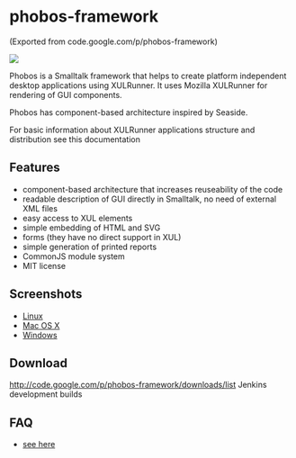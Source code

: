 # phobos-framework

(Exported from code.google.com/p/phobos-framework)

<img src=http://i.imgur.com/9RF2acp.png>

Phobos is a Smalltalk framework that helps to create platform independent desktop applications using XULRunner.
It uses Mozilla XULRunner for rendering of GUI components.

Phobos has component-based architecture inspired by Seaside.

For basic information about XULRunner applications structure and distribution see this documentation

## Features
- component-based architecture that increases reuseability of the code
- readable description of GUI directly in Smalltalk, no need of external XML files
- easy access to XUL elements
- simple embedding of HTML and SVG
- forms (they have no direct support in XUL)
- simple generation of printed reports
- CommonJS module system
- MIT license

## Screenshots
- [Linux](http://imgur.com/a/SBcg9)
- [Mac OS X](http://imgur.com/a/6nhE2)
- [Windows](http://imgur.com/a/HFzuE)

## Download
http://code.google.com/p/phobos-framework/downloads/list
Jenkins development builds

## FAQ
- [see here](https://github.com/pavel-krivanek/phobos-framework/wiki/Frequently-asked-questions)
